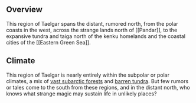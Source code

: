 ## Overview

This region of Taelgar spans the distant, rumored north, from the polar coasts in the west, across the strange lands north of [[Pandar]], to the expansive tundra and taiga north of the kenku homelands and the coastal cities of the [[Eastern Green Sea]]. 

## Climate

This region of Taelgar is nearly entirely within the subpolar or polar climates, a mix of [vast subarctic forests](https://geodiode.com/climate/subarctic) and [barren tundra](https://geodiode.com/climate/tundra). But few rumors or tales come to the south from these regions, and in the distant north, who knows what strange magic may sustain life in unlikely places?
